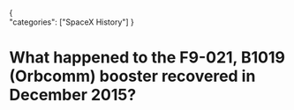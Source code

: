{    
    "categories": ["SpaceX History"]
}

# What happened to the F9-021, B1019 (Orbcomm) booster recovered in December 2015?
